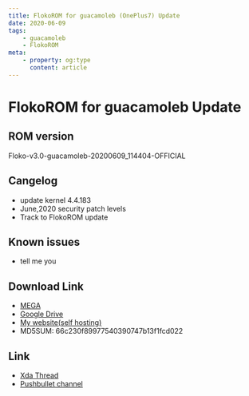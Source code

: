 ```yaml
---
title: FlokoROM for guacamoleb (OnePlus7) Update
date: 2020-06-09
tags: 
    - guacamoleb
    - FlokoROM
meta:
    - property: og:type
      content: article
---
```


# FlokoROM for guacamoleb Update

## ROM version

Floko-v3.0-guacamoleb-20200609_114404-OFFICIAL

## Cangelog

 - update kernel 4.4.183
 - June,2020 security patch levels
 - Track to FlokoROM update

## Known issues

- tell me you

## Download Link

- [MEGA](https://mega.nz/file/wR9BhYqT#orQ1WtizeXkG3q_6Cal-I-Bfos9z0p_EU9PXcVH92-U)
- [Google Drive](https://drive.google.com/file/d/1MO00wQvLRZgjL-MRtYa66i63CMjl7yxL/view?usp=sharing)
- [My website(self hosting)](https://file.tooth-pick.xyz/Android/FlokoROM/3.0/guacamoleb/Floko-v3.0-guacamoleb-20200609_114404-OFFICIAL.zip)
- MD5SUM: 66c230f89977540390747b13f1fcd022

## Link

- [Xda Thread](https://forum.xda-developers.com/oneplus-7/development/rom-flokorom-v3-0-t4093225)
- [Pushbullet channel](https://www.pushbullet.com/channel?tag=flokorom_oneplus7_release)
<a class="pushbullet-subscribe-widget" data-channel="flokorom_oneplus7_release" data-widget="button" data-size="small"></a>
<script type="text/javascript">(function(){var a=document.createElement('script');a.type='text/javascript';a.async=true;a.src='https://widget.pushbullet.com/embed.js';var b=document.getElementsByTagName('script')[0];b.parentNode.insertBefore(a,b);})();</script>